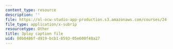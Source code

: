 ```yaml
---
content_type: resource
description: ''
file: https://ol-ocw-studio-app-production.s3.amazonaws.com/courses/24-912-black-matters-introduction-to-black-studies-spring-2017/00b0486fd919bcb1859305e600f48a27_aSk7YbhON_0.srt
file_type: application/x-subrip
resourcetype: Other
title: 3play caption file
uid: 00b0486f-d919-bcb1-8593-05e600f48a27
---
```

